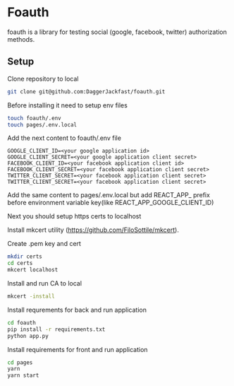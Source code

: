 # Foauth
foauth is a library for testing social (google, facebook, twitter) authorization methods.

## Setup
Clone repository to local
```bash
git clone git@github.com:DaggerJackfast/foauth.git
```
Before installing it need to setup env files
```bash
touch foauth/.env
touch pages/.env.local
```
Add the next content to foauth/.env file
```
GOOGLE_CLIENT_ID=<your google application id>
GOOGLE_CLIENT_SECRET=<your google application client secret>
FACEBOOK_CLIENT_ID=<your facebook application client id>
FACEBOOK_CLIENT_SECRET=<your facebook application client secret>
TWITTER_CLIENT_SECRET=<your facebook application client secret>
TWITTER_CLIENT_SECRET=<your facebook application client secret>
```
Add the same content to pages/.env.local but add REACT_APP_ prefix before environment variable key(like REACT_APP_GOOGLE_CLIENT_ID)

Next you should setup https certs to localhost

Install mkcert utility (https://github.com/FiloSottile/mkcert).

Create .pem key and cert
```bash
mkdir certs
cd certs
mkcert localhost
```
Install and run CA to local
```bash
mkcert -install
```
Install requrements for back and run application
```bash
cd foauth
pip install -r requirements.txt
python app.py
```

Install requirements for front and run application
```bash
cd pages
yarn
yarn start
```

